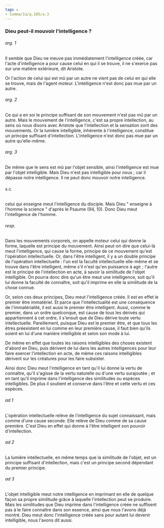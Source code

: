 ```yaml
---
tags : 
- Summa/Ia/q.105/a.3
---
```


### Dieu peut-il mouvoir l'intelligence ?



###### arg. 1
Il semble que Dieu ne meuve pas immédiatement l'intelligence créée, car l'acte d'intelligence a pour cause celui en qui il se trouve, il ne s'exerce pas sur une matière extérieure, dit Aristote. 

Or l'action de celui qui est mû par un autre ne vient pas de celui en qui elle se trouve, mais de l'agent moteur. L'intelligence n'est donc pas mue par un autre. 

###### arg. 2
Ce qui a en soi le principe suffisant de son mouvement n'est pas mû par un autre. Mais le mouvement de l'intelligence, c'est sa propre intellection, au sens où nous disons avec Aristote que l'intellection et la sensation sont des mouvements. Or la lumière intelligible, inhérente à l'intelligence, constitue un principe suffisant d'intellection. L'intelligence n'est donc pas mue par un autre qu'elle-même. 

###### arg. 3
De même que le sens est mû par l'objet sensible, ainsi l'intelligence est mue par l'objet intelligible. Mais Dieu n'est pas intelligible pour nous ; car il dépasse notre intelligence. Il ne peut donc mouvoir notre intelligence. 

###### s.c.
celui qui enseigne meut l'intelligence du disciple. Mais Dieu " enseigne à l'homme la science " d'après le Psaume (94, 10). Donc Dieu meut l'intelligence de l'homme. 

###### resp.
Dans les mouvements corporels, on appelle moteur celui qui donne la forme, laquelle est principe du mouvement. Ainsi peut-on dire que celui-là meut l'intelligence, qui cause la forme, principe de ce mouvement qu'est l'opération intellectuelle. Or, dans l'être intelligent, il y a un double principe de l'opération intellectuelle : l'un est la faculté intellectuelle elle-même et se trouve dans l'être intelligent, même s'il n'est qu'en puissance à agir ; l'autre est le principe de l'intellection en acte, à savoir la similitude de l'objet intelligible. On pourra donc dire qu'un être meut une intelligence, soit qu'il lui donne la faculté de connaître, soit qu'il imprime en elle la similitude de la chose connue. 

Or, selon ces deux principes, Dieu meut l'intelligence créée. Il est en effet le premier être immatériel. Et parce que l'intellectualité est une conséquence de l'immatérialité, il est aussi le premier être intelligent. Aussi, comme le premier, dans un ordre quelconque, est cause de tous les dérivés qui appartiennent à cet ordre, il s'ensuit que de Dieu dérive toute vertu intellectuelle. Pareillement, puisque Dieu est le premier être, et que tous les êtres préexistent en lui comme en leur première cause, il faut bien qu'ils soient en lui d'une manière intelligible et selon son mode à lui. 

De même en effet que toutes les raisons intelligibles des choses existent d'abord en Dieu, puis dérivent de lui dans les autres intelligences pour leur faire exercer l'intellection en acte, de même ces raisons intelligibles dérivent sur les créatures pour les faire subsister. 

Ainsi donc Dieu meut l'intelligence en tant qu'il lui donne la vertu de connaître, qu'il s'agisse de la vertu naturelle ou d'une vertu surajoutée ; et en tant qu'il imprime dans l'intelligence des similitudes ou espèces intelligibles. De plus il soutient et conserve dans l'être et cette vertu et ces espèces. 

###### ad 1
L'opération intellectuelle relève de l'intelligence du sujet connaissant, mais comme d'une cause seconde. Elle relève de Dieu comme de sa cause première. C'est Dieu en effet qui donne à l'être intelligent son pouvoir d'intellection. 

###### ad 2
La lumière intellectuelle, en même temps que la similitude de l'objet, est un principe suffisant d'intellection, mais c'est un principe second dépendant du premier principe. 

###### ad 3
L'objet intelligible meut notre intelligence en imprimant en elle de quelque façon sa propre similitude grâce à laquelle l'intellection peut se produire. Mais les similitudes que Dieu imprime dans l'intelligence créée ne suffisent pas à le faire connaître dans son essence, ainsi que nous l'avons déjà montré. Dieu meut donc l'intelligence créée sans pour autant lui devenir intelligible, nous l'avons dit aussi. 

